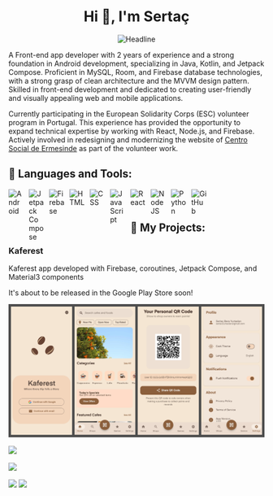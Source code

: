 <h1 align="center">Hi 👋, I'm Sertaç</h1>

<div align=center>
  <img src="https://readme-typing-svg.herokuapp.com?size=40&duration=3000&color=30DC72&center=true&vCenter=true&width=800&height=100&lines=I'm+an+Android+Developer;I'm+a+Web+Developer;I'm+a+Front-end+Developer;I'm+a+Problem+Solver" alt="Headline" />
</div>

A Front-end app developer with 2 years of experience and a strong foundation in Android development, specializing in Java, Kotlin, and Jetpack Compose. Proficient in MySQL, Room, and Firebase database technologies, with a strong grasp of clean architecture and the MVVM design pattern. Skilled in front-end development and dedicated to creating user-friendly and visually appealing web and mobile applications.

Currently participating in the European Solidarity Corps (ESC) volunteer program in Portugal. This experience has provided the opportunity to expand technical expertise by working with React, Node.js, and Firebase. Actively involved in redesigning and modernizing the website of [Centro Social de Ermesinde](https://cse.pt) as part of the volunteer work.





## 🧰 Languages and Tools:

<img align="left" alt="Android" width="30px" style="padding-right:10px;" src="https://cdn.jsdelivr.net/gh/devicons/devicon/icons/android/android-plain.svg" />
<img align="left" alt="Jetpack Compose" width="30px" style="padding-right:10px;" src="https://cdn.jsdelivr.net/gh/devicons/devicon/icons/jetpackcompose/jetpackcompose-plain.svg" />
<img align="left" alt="Firebase" width="30px" style="padding-right:10px;" src="https://cdn.jsdelivr.net/gh/devicons/devicon/icons/firebase/firebase-plain.svg" />
<img align="left" alt="HTML" width="30px" style="padding-right:10px;" src="https://cdn.jsdelivr.net/gh/devicons/devicon/icons/html5/html5-plain.svg" />
<img align="left" alt="CSS" width="30px" style="padding-right:10px;" src="https://cdn.jsdelivr.net/gh/devicons/devicon/icons/css3/css3-plain.svg" />
<img align="left" alt="JavaScript" width="30px" style="padding-right:10px;" src="https://cdn.jsdelivr.net/gh/devicons/devicon/icons/javascript/javascript-plain.svg" />
<img align="left" alt="React" width="30px" style="padding-right:10px;" src="https://cdn.jsdelivr.net/gh/devicons/devicon/icons/react/react-original.svg" />
<img align="left" alt="NodeJS" width="30px" style="padding-right:10px;" src="https://cdn.jsdelivr.net/gh/devicons/devicon/icons/nodejs/nodejs-original.svg" />
<img align="left" alt="Python" width="30px" style="padding-right:10px;" src="https://cdn.jsdelivr.net/gh/devicons/devicon/icons/python/python-plain.svg" />
<img align="left" alt="GitHub" width="30px" style="padding-right:10px;" src="https://cdn.jsdelivr.net/gh/devicons/devicon/icons/github/github-original.svg" />
<br />
<br />


## 🚀 My Projects:

### Kaferest

Kaferest app developed with Firebase, coroutines, Jetpack Compose, and Material3 components

It's about to be released in the Google Play Store soon!

![App Photo](https://github.com/sertacyurtaslan/Kaferest/blob/master/photos/githubshowcase.jpg)


![](http://github-profile-summary-cards.vercel.app/api/cards/profile-details?username=sertacyurtaslan&theme=dracula)

![](http://github-profile-summary-cards.vercel.app/api/cards/stats?username=sertacyurtaslan&theme=dracula)

![](http://github-profile-summary-cards.vercel.app/api/cards/repos-per-language?username=sertacyurtaslan&theme=dracula&exclude=typescript)
![](http://github-profile-summary-cards.vercel.app/api/cards/most-commit-language?username=sertacyurtaslan&theme=dracula&exclude=typescript)

